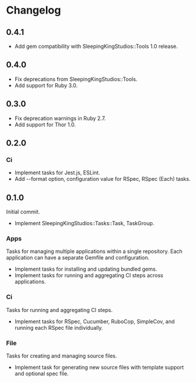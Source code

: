 # Changelog

## 0.4.1

- Add gem compatibility with SleepingKingStudios::Tools 1.0 release.

## 0.4.0

- Fix deprecations from SleepingKingStudios::Tools.
- Add support for Ruby 3.0.

## 0.3.0

- Fix deprecation warnings in Ruby 2.7.
- Add support for Thor 1.0.

## 0.2.0

### Ci

- Implement tasks for Jest.js, ESLint.
- Add --format option, configuration value for RSpec, RSpec (Each) tasks.

## 0.1.0

Initial commit.

- Implement SleepingKingStudios::Tasks::Task, TaskGroup.

### Apps

Tasks for managing multiple applications within a single repository. Each application can have a separate Gemfile and configuration.

- Implement tasks for installing and updating bundled gems.
- Implement tasks for running and aggregating CI steps across applications.

### Ci

Tasks for running and aggregating CI steps.

- Implement tasks for RSpec, Cucumber, RuboCop, SimpleCov, and running each RSpec file individually.

### File

Tasks for creating and managing source files.

- Implement task for generating new source files with template support and optional spec file.
